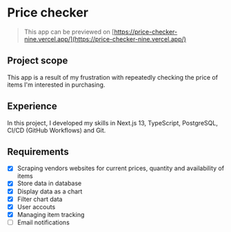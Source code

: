 # Price checker

> This app can be previewed on [https://price-checker-nine.vercel.app/](https://price-checker-nine.vercel.app/)

## Project scope

This app is a result of my frustration with repeatedly checking the price of items I'm interested in purchasing.

## Experience

In this project, I developed my skills in Next.js 13, TypeScript, PostgreSQL, CI/CD (GitHub Workflows) and Git.

## Requirements

-   [x] Scraping vendors websites for current prices, quantity and availability of items
-   [x] Store data in database
-   [x] Display data as a chart
-   [x] Filter chart data
-   [x] User accouts
-   [x] Managing item tracking
-   [ ] Email notifications
